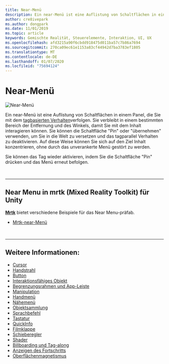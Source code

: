 ```yaml
---
title: Near-Menü
description: Ein near-Menü ist eine Auflistung von Schaltflächen in einem Panel, die Sie mit dem tagbasierten Verhalten verfolgen.
author: cre8ivepark
ms.author: dongpark
ms.date: 11/01/2019
ms.topic: article
keywords: Gemischte Realität, Steuerelemente, Interaktion, UI, UX
ms.openlocfilehash: afd3215a90f6cbdd918475d011ba57c7b86a7694
ms.sourcegitcommit: 270ca09ec61e1153a83cf44942d7ba3783ef1805
ms.translationtype: MT
ms.contentlocale: de-DE
ms.lasthandoff: 01/07/2020
ms.locfileid: "75694124"
---
```

# <a name="near-menu"></a>Near-Menü

![Near-Menü](images/UX/UX_Hero_NearMenu.jpg)

Ein near-Menü ist eine Auflistung von Schaltflächen in einem Panel, die Sie mit dem [tagbasierten Verhalten](billboarding-and-tag-along.md#what-is-a-tag-along)verfolgen. Sie verbleibt in einem bestimmten Bereich der Entfernung und des Winkels, damit Sie mit dem Inhalt interagieren können. Sie können die Schaltfläche "Pin" oder "übernehmen" verwenden, um Sie in die Welt zu versetzen und das tagparallel Verhalten zu deaktivieren. Auf diese Weise können Sie sich auf den Ziel Inhalt konzentrieren, ohne durch das unverankerte Menü gestört zu werden.

Sie können das Tag wieder aktivieren, indem Sie die Schaltfläche "Pin" drücken und das Menü erneut befolgen.

<br>

---

## <a name="near-menu-in-mrtk-mixed-reality-toolkit-for-unity"></a>Near Menu in mrtk (Mixed Reality Toolkit) für Unity
**[Mrtk](https://github.com/Microsoft/MixedRealityToolkit-Unity)** bietet verschiedene Beispiele für das Near Menu-präfab.

* [Mrtk-near-Menü](https://microsoft.github.io/MixedRealityToolkit-Unity/Documentation/README_NearMenu.html)


<br>

---


## <a name="see-also"></a>Weitere Informationen:

* [Cursor](cursors.md)
* [Handstrahl](point-and-commit.md)
* [Button](button.md)
* [Interaktionsfähiges Objekt](interactable-object.md)
* [Begrenzungsrahmen und App-Leiste](app-bar-and-bounding-box.md)
* [Manipulation](direct-manipulation.md)
* [Handmenü](hand-menu.md)
* [Nähemenü](near-menu.md)
* [Objektsammlung](object-collection.md)
* [Sprachbefehl](voice-input.md)
* [Tastatur](keyboard.md)
* [QuickInfo](tooltip.md)
* [Filmklappe](slate.md)
* [Schieberegler](slider.md)
* [Shader](shader.md)
* [Billboarding und Tag-along](billboarding-and-tag-along.md)
* [Anzeigen des Fortschritts](progress.md)
* [Oberflächenmagnetismus](surface-magnetism.md)
